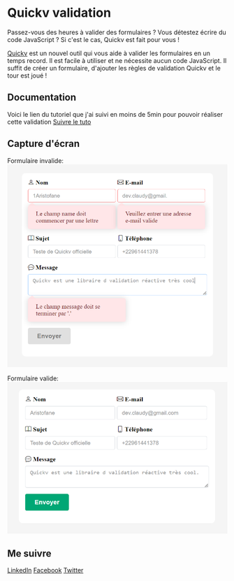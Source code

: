 # Quickv validation
Passez-vous des heures à valider des formulaires ? Vous détestez écrire du code JavaScript ? Si c'est le cas, Quickv est fait pour vous !

[Quickv](https://github.com/quick-v/quickv) est un nouvel outil qui vous aide à valider les formulaires en un temps record. Il est facile à utiliser et ne nécessite aucun code JavaScript. Il suffit de créer un formulaire, d'ajouter les règles de validation Quickv et le tour est joué !
## Documentation
Voici le lien du tutoriel que j'ai suivi en moins de 5min pour pouvoir réaliser cette validation
[Suivre le tuto](https://quickv.vercel.app/docs/tutorial)

## Capture d'écran
Formulaire invalide:
![Formulaire invalide](./nice-error.PNG)

Formulaire valide:
![Formulaire valide](./nice-valid.PNG)


## Me suivre
[LinkedIn](https://www.linkedin.com/in/claude-fassinou-5745361ab/)
[Facebook](https://web.facebook.com/claudy.web.927/)
[Twitter](https://twitter.com/devclaudy)